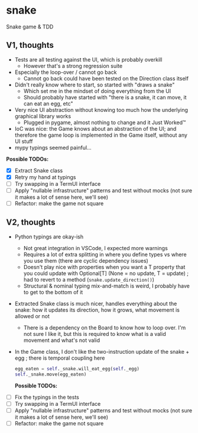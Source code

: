 # snake

Snake game &amp; TDD

## V1, thoughts

- Tests are all testing against the UI, which is probably overkill
  - However that's a strong regression suite
- Especially the loop-over / cannot go back
  - Cannot go back could have been tested on the Direction class itself
- Didn't really know where to start, so started with "draws a snake"
  - Which set me in the mindset of doing everything from the UI
  - Should probably have started with "there is a snake, it can move, it can eat an egg, etc"
- Very nice UI abstraction without knowing too much how the underlying graphical library works
  - Plugged in pygame, almost nothing to change and it Just Worked™
- IoC was nice: the Game knows about an abstraction of the UI; and therefore the game loop is implemented in the Game itself, without any UI stuff
- mypy typings seemed painful...

**Possible TODOs:**

- [x] Extract Snake class
- [x] Retry my hand at typings
- [ ] Try swapping in a TermUI interface
- [ ] Apply "nullable infrastructure" patterns and test without mocks (not sure it makes a lot of sense here, we'll see)
- [ ] Refactor: make the game not square

## V2, thoughts

- Python typings are okay-ish
  - Not great integration in VSCode, I expected more warnings
  - Requires a lot of extra splitting in where you define types vs where you use them (there are cyclic dependency issues)
  - Doesn't play nice with properties when you want a T property that you could update with Optional[T] (None = no update, T = update) ; had to revert to a method (`snake.update_direction()`)
  - Structural & nominal typing mix-and-match is weird, I probably have to get to the bottom of it
- Extracted Snake class is much nicer, handles everything about the snake: how it updates its direction, how it grows, what movement is allowed or not
  - There is a dependency on the Board to know how to loop over. I'm not sure I like it, but this is required to know what is a valid movement and what's not valid
- In the Game class, I don't like the two-instruction update of the snake + egg ; there is temporal coupling here

  ```python
  egg_eaten = self._snake.will_eat_egg(self._egg)
  self._snake.move(egg_eaten)
  ```

  **Possible TODOs:**

- [ ] Fix the typings in the tests
- [ ] Try swapping in a TermUI interface
- [ ] Apply "nullable infrastructure" patterns and test without mocks (not sure it makes a lot of sense here, we'll see)
- [ ] Refactor: make the game not square
